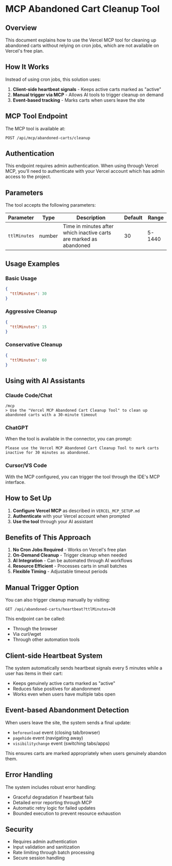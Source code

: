 # MCP Abandoned Cart Cleanup Tool

## Overview
This document explains how to use the Vercel MCP tool for cleaning up abandoned carts without relying on cron jobs, which are not available on Vercel's free plan.

## How It Works
Instead of using cron jobs, this solution uses:
1. **Client-side heartbeat signals** - Keeps active carts marked as "active"
2. **Manual trigger via MCP** - Allows AI tools to trigger cleanup on demand
3. **Event-based tracking** - Marks carts when users leave the site

## MCP Tool Endpoint
The MCP tool is available at:
```
POST /api/mcp/abandoned-carts/cleanup
```

## Authentication
This endpoint requires admin authentication. When using through Vercel MCP, you'll need to authenticate with your Vercel account which has admin access to the project.

## Parameters
The tool accepts the following parameters:

| Parameter | Type | Description | Default | Range |
|-----------|------|-------------|---------|-------|
| `ttlMinutes` | number | Time in minutes after which inactive carts are marked as abandoned | 30 | 5-1440 |

## Usage Examples

### Basic Usage
```json
{
  "ttlMinutes": 30
}
```

### Aggressive Cleanup
```json
{
  "ttlMinutes": 15
}
```

### Conservative Cleanup
```json
{
  "ttlMinutes": 60
}
```

## Using with AI Assistants

### Claude Code/Chat
```
/mcp
> Use the "Vercel MCP Abandoned Cart Cleanup Tool" to clean up abandoned carts with a 30-minute timeout
```

### ChatGPT
When the tool is available in the connector, you can prompt:
```
Please use the Vercel MCP Abandoned Cart Cleanup Tool to mark carts inactive for 30 minutes as abandoned.
```

### Cursor/VS Code
With the MCP configured, you can trigger the tool through the IDE's MCP interface.

## How to Set Up

1. **Configure Vercel MCP** as described in `VERCEL_MCP_SETUP.md`
2. **Authenticate** with your Vercel account when prompted
3. **Use the tool** through your AI assistant

## Benefits of This Approach

1. **No Cron Jobs Required** - Works on Vercel's free plan
2. **On-Demand Cleanup** - Trigger cleanup when needed
3. **AI Integration** - Can be automated through AI workflows
4. **Resource Efficient** - Processes carts in small batches
5. **Flexible Timing** - Adjustable timeout periods

## Manual Trigger Option

You can also trigger cleanup manually by visiting:
```
GET /api/abandoned-carts/heartbeat?ttlMinutes=30
```

This endpoint can be called:
- Through the browser
- Via curl/wget
- Through other automation tools

## Client-side Heartbeat System

The system automatically sends heartbeat signals every 5 minutes while a user has items in their cart:
- Keeps genuinely active carts marked as "active"
- Reduces false positives for abandonment
- Works even when users have multiple tabs open

## Event-based Abandonment Detection

When users leave the site, the system sends a final update:
- `beforeunload` event (closing tab/browser)
- `pagehide` event (navigating away)
- `visibilitychange` event (switching tabs/apps)

This ensures carts are marked appropriately when users genuinely abandon them.

## Error Handling

The system includes robust error handling:
- Graceful degradation if heartbeat fails
- Detailed error reporting through MCP
- Automatic retry logic for failed updates
- Bounded execution to prevent resource exhaustion

## Security

- Requires admin authentication
- Input validation and sanitization
- Rate limiting through batch processing
- Secure session handling
